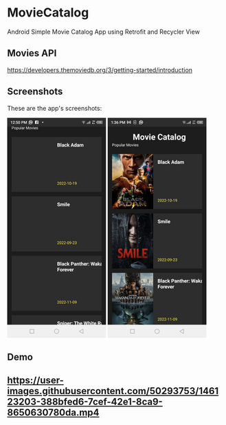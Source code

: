 # MovieCatalog
Android Simple Movie Catalog App using Retrofit and Recycler View

## Movies API
https://developers.themoviedb.org/3/getting-started/introduction

## Screenshots
These are the app's screenshots:

<img src="https://github.com/HillaryKiprono/MovieCatalog/blob/master/Screenshot_20221119-125038.jpg" width="230"/>           <img src="https://github.com/HillaryKiprono/MovieCatalog/blob/master/screenshot2" width="230"/>



## Demo
## https://user-images.githubusercontent.com/50293753/146123203-388bfed6-7cef-42e1-8ca9-8650630780da.mp4
